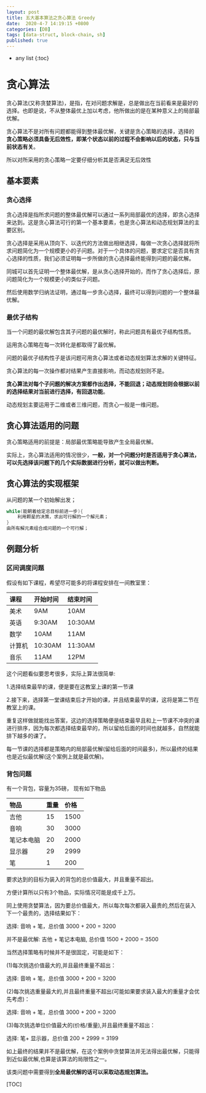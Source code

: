 ```yaml
---
layout: post
title: 五大基本算法之贪心算法 Greedy
date:  2020-4-7 14:19:15 +0800
categories: [DB]
tags: [data-struct, block-chain, sh]
published: true
---
```


* any list
{:toc}
# 贪心算法

贪心算法(又称贪婪算法)，是指，在对问题求解是，总是做出在当前看来是最好的选择。也即是说，不从整体最优上加以考虑，他所做出的是在某种意义上的局部最优解。

贪心算法不是对所有问题都能得到整体最优解，关键是贪心策略的选择，选择的 **贪心策略必须具备无后效性，即某个状态以前的过程不会影响以后的状态，只与当前状态有关**。

<p bgcolor="red">所以对所采用的贪心策略一定要仔细分析其是否满足无后效性</p>



## 基本要素

### 贪心选择

贪心选择是指所求问题的整体最优解可以通过一系列局部最优的选择，即贪心选择来达到。这是贪心算法可行的第一个基本要素，也是贪心算法和动态规划算法的主要区别。

贪心选择是采用从顶向下、以迭代的方法做出相继选择，每做一次贪心选择就将所求问题简化为一个规模更小的子问题。对于一个具体的问题，要求定它是否具有贪心选择的性质，我们必须证明每一步所做的贪心选择最终能得到问题的最优解。

同城可以首先证明一个整体最优解，是从贪心选择开始的，而作了贪心选择后，原问题简化为一个规模更小的类似子问题。

然后使用数学归纳法证明，通过每一步贪心选择，最终可以得到问题的一个整体最优解。



### 最优子结构

当一个问题的最优解包含其子问题的最优解时，称此问题具有最优子结构性质。

运用贪心策略在每一次转化是都取得了最优解。

问题的最优子结构性子是该问题可用贪心算法或者动态规划算法求解的关键特征。

贪心算法的每一次操作都对结果产生直接影响，而动态规划则不是。

**贪心算法对每个子问题的解决方案都作出选择，不能回退；动态规划则会根据以前的选择结果对当前进行选择，有回退功能**。

动态规划主要运用于二维或者三维问题，而贪心一般是一维问题。



## 贪心算法适用的问题

贪心策略适用的前提是：局部最优策略能导致产生全局最优解。

实际上，贪心算法适用的情况很少，**一般，对一个问题分时是否适用于贪心算法，可以先选择该问题下的几个实际数据进行分析，就可以做出判断。**



## 贪心算法的实现框架

从问题的某一个初始解出发；

```cpp
while(能朝着给定总目标前进一步){
    利用颗星的决策，求出可行解的一个解元素；
}
由所有解元素组合成问题的一个可行解；
```



## 例题分析

### 区间调度问题

假设有如下课程，希望尽可能多的将课程安排在一间教室里：

| 课程   | 开始时间 | 结束时间 |
| :----- | :------- | :------- |
| 美术   | 9AM      | 10AM     |
| 英语   | 9:30AM   | 10:30AM  |
| 数学   | 10AM     | 11AM     |
| 计算机 | 10:30AM  | 11:30AM  |
| 音乐   | 11AM     | 12PM     |

这个问题看似要思考很多，实际上算法很简单:

1.选择结束最早的课，便是要在这教室上课的第一节课

2.接下来，选择第一堂课结束后才开始的课，并且结束最早的课，这将是第二节在教室上的课。

重复这样做就能找出答案，这边的选择策略便是结束最早且和上一节课不冲突的课进行排序，因为每次都选择结束最早的，所以留给后面的时间也就越多，自然就能排下越多的课了。

每一节课的选择都是策略内的局部最优解(留给后面的时间最多)，所以最终的结果也是近似最优解(这个案例上就是最优解)。





### 背包问题

有一个背包，容量为35磅， 现有如下物品

| 物品       | 重量 | 价格 |
| :--------- | :--- | :--- |
| 吉他       | 15   | 1500 |
| 音响       | 30   | 3000 |
| 笔记本电脑 | 20   | 2000 |
| 显示器     | 29   | 2999 |
| 笔         | 1    | 200  |

要求达到的目标为装入的背包的总价值最大，并且重量不超出。

方便计算所以只有3个物品，实际情况可能是成千上万。

同上使用贪婪算法，因为要总价值最大，所以每次每次都装入最贵的,然后在装入下一个最贵的，选择结果如下：

选择: 音响 + 笔，总价值 3000 + 200 = 3200

并不是最优解: 吉他 + 笔记本电脑, 总价值 1500 + 2000 = 3500

当然选择策略有时候并不是很固定，可能是如下：

(1)每次挑选价值最大的,并且最终重量不超出：

选择: 音响 + 笔，总价值 3000 + 200 = 3200

(2)每次挑选重量最大的,并且最终重量不超出(可能如果要求装入最大的重量才会优先考虑)：

选择: 音响 + 笔，总价值 3000 + 200 = 3200

(3)每次挑选单位价值最大的(价格/重量),并且最终重量不超出：

选择: 笔+ 显示器，总价值 200 + 2999 = 3199

如上最终的结果并不是最优解，在这个案例中贪婪算法并无法得出最优解，只能得到近似最优解,也算是该算法的局限性之一。

该类问题中需要得到**全局最优解的话可以采取动态规划算法。**

[TOC]


